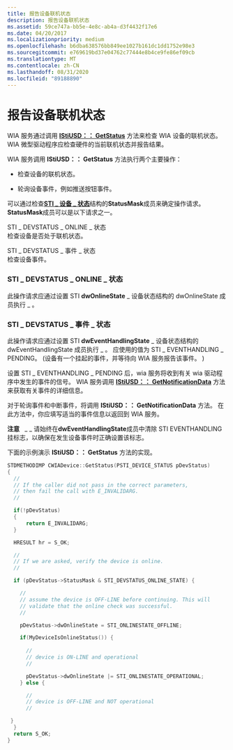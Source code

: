 ```yaml
---
title: 报告设备联机状态
description: 报告设备联机状态
ms.assetid: 59ce747a-bb5e-4e8c-ab4a-d3f4432f17e6
ms.date: 04/20/2017
ms.localizationpriority: medium
ms.openlocfilehash: b6dba638576bb849ee1027b161dc1dd1752e98e3
ms.sourcegitcommit: e769619bd37e04762c77444e8b4ce9fe86ef09cb
ms.translationtype: MT
ms.contentlocale: zh-CN
ms.lasthandoff: 08/31/2020
ms.locfileid: "89188890"
---
```

# <a name="reporting-device-online-status"></a>报告设备联机状态





WIA 服务通过调用 [**IStiUSD：： GetStatus**](/windows-hardware/drivers/ddi/stiusd/nf-stiusd-istiusd-getstatus) 方法来检查 WIA 设备的联机状态。 WIA 微型驱动程序应检查硬件的当前联机状态并报告结果。

WIA 服务调用 **IStiUSD：： GetStatus** 方法执行两个主要操作：

-   检查设备的联机状态。

-   轮询设备事件，例如推送按钮事件。

可以通过检查[**STI \_ 设备 \_ 状态**](/windows-hardware/drivers/ddi/sti/ns-sti-_sti_device_status)结构的**StatusMask**成员来确定操作请求。 **StatusMask**成员可以是以下请求之一。

<a href="" id="sti-devstatus-online-state"></a>STI \_ DEVSTATUS \_ ONLINE \_ 状态  
检查设备是否处于联机状态。

<a href="" id="sti-devstatus-events-state"></a>STI \_ DEVSTATUS \_ 事件 \_ 状态  
检查设备事件。

### <a name="sti_devstatus_online_state"></a><a href="" id="sti-devstatus-online-state"></a>STI \_ DEVSTATUS \_ ONLINE \_ 状态

此操作请求应通过设置 STI **dwOnlineState** \_ 设备状态结构的 dwOnlineState 成员执行 \_ 。

### <a name="sti_devstatus_events_state"></a><a href="" id="sti-devstatus-events-state"></a>STI \_ DEVSTATUS \_ 事件 \_ 状态

此操作请求应通过设置 STI **dwEventHandlingState** \_ 设备状态结构的 dwEventHandlingState 成员执行 \_ 。 应使用的值为 STI \_ EVENTHANDLING \_ PENDING。  (设备有一个挂起的事件，并等待向 WIA 服务报告该事件。 ) 

设置 STI \_ EVENTHANDLING \_ PENDING 后，wia 服务将收到有关 wia 驱动程序中发生的事件的信号。 WIA 服务调用 [**IStiUSD：： GetNotificationData**](/windows-hardware/drivers/ddi/stiusd/nf-stiusd-istiusd-getnotificationdata) 方法来获取有关事件的详细信息。

对于轮询事件和中断事件，将调用 **IStiUSD：： GetNotificationData** 方法。 在此方法中，你应填写适当的事件信息以返回到 WIA 服务。

**注意**   \_ \_ 请始终在**dwEventHandlingState**成员中清除 STI EVENTHANDLING 挂标志，以确保在发生设备事件时正确设置该标志。

 

下面的示例演示 **IStiUSD：： GetStatus** 方法的实现。

```cpp
STDMETHODIMP CWIADevice::GetStatus(PSTI_DEVICE_STATUS pDevStatus)
{
  //
  // If the caller did not pass in the correct parameters,
  // then fail the call with E_INVALIDARG.
  //

  if(!pDevStatus)
  {
      return E_INVALIDARG;
  }

  HRESULT hr = S_OK;

  //
  // If we are asked, verify the device is online.
  //

  if (pDevStatus->StatusMask & STI_DEVSTATUS_ONLINE_STATE) {

    //
    // assume the device is OFF-LINE before continuing. This will
    // validate that the online check was successful.
    //

    pDevStatus->dwOnlineState = STI_ONLINESTATE_OFFLINE;

    if(MyDeviceIsOnlineStatus()) {
 
      //
      // device is ON-LINE and operational
      //

      pDevStatus->dwOnlineState |= STI_ONLINESTATE_OPERATIONAL;
    } else {

      //
      // device is OFF-LINE and NOT operational
      //

 }
  }
  return S_OK;
}
```

 


